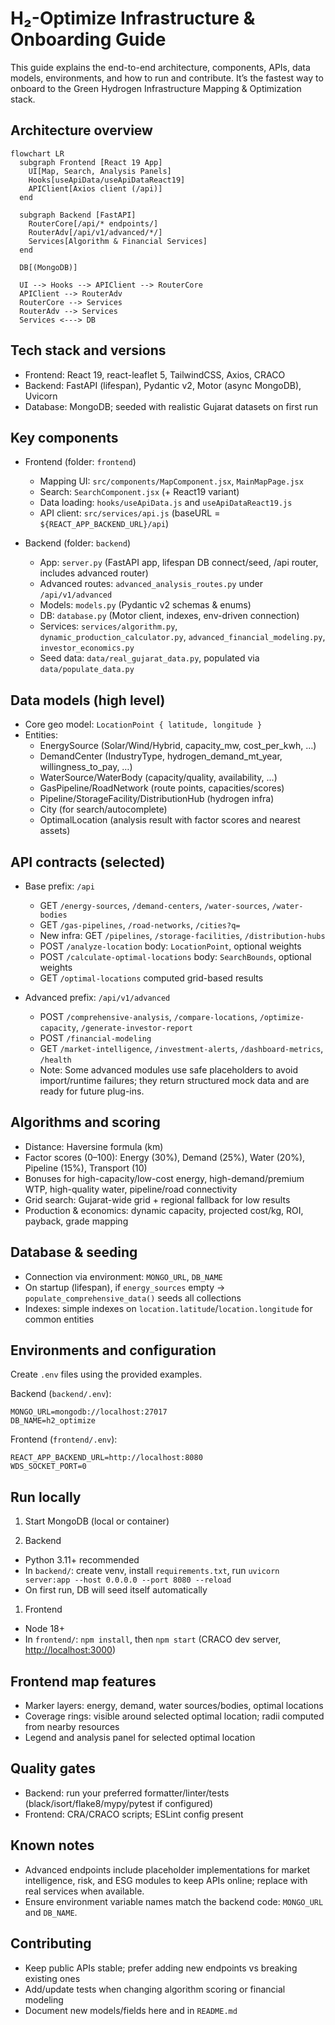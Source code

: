 # H₂-Optimize Infrastructure & Onboarding Guide

This guide explains the end-to-end architecture, components, APIs, data models, environments, and how to run and contribute. It’s the fastest way to onboard to the Green Hydrogen Infrastructure Mapping & Optimization stack.

## Architecture overview

```mermaid
flowchart LR
  subgraph Frontend [React 19 App]
    UI[Map, Search, Analysis Panels]
    Hooks[useApiData/useApiDataReact19]
    APIClient[Axios client (/api)]
  end

  subgraph Backend [FastAPI]
    RouterCore[/api/* endpoints/]
    RouterAdv[/api/v1/advanced/*/]
    Services[Algorithm & Financial Services]
  end

  DB[(MongoDB)]

  UI --> Hooks --> APIClient --> RouterCore
  APIClient --> RouterAdv
  RouterCore --> Services
  RouterAdv --> Services
  Services <---> DB
```

## Tech stack and versions

- Frontend: React 19, react-leaflet 5, TailwindCSS, Axios, CRACO
- Backend: FastAPI (lifespan), Pydantic v2, Motor (async MongoDB), Uvicorn
- Database: MongoDB; seeded with realistic Gujarat datasets on first run

## Key components

- Frontend (folder: `frontend`)
  - Mapping UI: `src/components/MapComponent.jsx`, `MainMapPage.jsx`
  - Search: `SearchComponent.jsx` (+ React19 variant)
  - Data loading: `hooks/useApiData.js` and `useApiDataReact19.js`
  - API client: `src/services/api.js` (baseURL = `${REACT_APP_BACKEND_URL}/api`)

- Backend (folder: `backend`)
  - App: `server.py` (FastAPI app, lifespan DB connect/seed, /api router, includes advanced router)
  - Advanced routes: `advanced_analysis_routes.py` under `/api/v1/advanced`
  - Models: `models.py` (Pydantic v2 schemas & enums)
  - DB: `database.py` (Motor client, indexes, env-driven connection)
  - Services: `services/algorithm.py`, `dynamic_production_calculator.py`, `advanced_financial_modeling.py`, `investor_economics.py`
  - Seed data: `data/real_gujarat_data.py`, populated via `data/populate_data.py`

## Data models (high level)

- Core geo model: `LocationPoint { latitude, longitude }`
- Entities:
  - EnergySource (Solar/Wind/Hybrid, capacity_mw, cost_per_kwh, …)
  - DemandCenter (IndustryType, hydrogen_demand_mt_year, willingness_to_pay, …)
  - WaterSource/WaterBody (capacity/quality, availability, …)
  - GasPipeline/RoadNetwork (route points, capacities/scores)
  - Pipeline/StorageFacility/DistributionHub (hydrogen infra)
  - City (for search/autocomplete)
  - OptimalLocation (analysis result with factor scores and nearest assets)

## API contracts (selected)

- Base prefix: `/api`
  - GET `/energy-sources`, `/demand-centers`, `/water-sources`, `/water-bodies`
  - GET `/gas-pipelines`, `/road-networks`, `/cities?q=`
  - New infra: GET `/pipelines`, `/storage-facilities`, `/distribution-hubs`
  - POST `/analyze-location` body: `LocationPoint`, optional weights
  - POST `/calculate-optimal-locations` body: `SearchBounds`, optional weights
  - GET `/optimal-locations` computed grid-based results

- Advanced prefix: `/api/v1/advanced`
  - POST `/comprehensive-analysis`, `/compare-locations`, `/optimize-capacity`, `/generate-investor-report`
  - POST `/financial-modeling`
  - GET `/market-intelligence`, `/investment-alerts`, `/dashboard-metrics`, `/health`
  - Note: Some advanced modules use safe placeholders to avoid import/runtime failures; they return structured mock data and are ready for future plug-ins.

## Algorithms and scoring

- Distance: Haversine formula (km)
- Factor scores (0–100): Energy (30%), Demand (25%), Water (20%), Pipeline (15%), Transport (10)
- Bonuses for high-capacity/low-cost energy, high-demand/premium WTP, high-quality water, pipeline/road connectivity
- Grid search: Gujarat-wide grid + regional fallback for low results
- Production & economics: dynamic capacity, projected cost/kg, ROI, payback, grade mapping

## Database & seeding

- Connection via environment: `MONGO_URL`, `DB_NAME`
- On startup (lifespan), if `energy_sources` empty -> `populate_comprehensive_data()` seeds all collections
- Indexes: simple indexes on `location.latitude`/`location.longitude` for common entities

## Environments and configuration

Create `.env` files using the provided examples.

Backend (`backend/.env`):

```env
MONGO_URL=mongodb://localhost:27017
DB_NAME=h2_optimize
```

Frontend (`frontend/.env`):

```env
REACT_APP_BACKEND_URL=http://localhost:8080
WDS_SOCKET_PORT=0
```

## Run locally

1) Start MongoDB (local or container)

1) Backend

- Python 3.11+ recommended
- In `backend/`: create venv, install `requirements.txt`, run `uvicorn server:app --host 0.0.0.0 --port 8080 --reload`
- On first run, DB will seed itself automatically

1) Frontend

- Node 18+
- In `frontend/`: `npm install`, then `npm start` (CRACO dev server, <http://localhost:3000>)

## Frontend map features

- Marker layers: energy, demand, water sources/bodies, optimal locations
- Coverage rings: visible around selected optimal location; radii computed from nearby resources
- Legend and analysis panel for selected optimal location

## Quality gates

- Backend: run your preferred formatter/linter/tests (black/isort/flake8/mypy/pytest if configured)
- Frontend: CRA/CRACO scripts; ESLint config present

## Known notes

- Advanced endpoints include placeholder implementations for market intelligence, risk, and ESG modules to keep APIs online; replace with real services when available.
- Ensure environment variable names match the backend code: `MONGO_URL` and `DB_NAME`.

## Contributing

- Keep public APIs stable; prefer adding new endpoints vs breaking existing ones
- Add/update tests when changing algorithm scoring or financial modeling
- Document new models/fields here and in `README.md`
